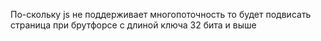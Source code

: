 По-скольку js не поддерживает многопоточность то будет подвисать страница при брутфорсе с длиной ключа 32 бита и выше